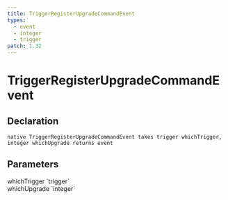 ```yaml
---
title: TriggerRegisterUpgradeCommandEvent
types:
  - event
  - integer
  - trigger
patch: 1.32
---
```


# TriggerRegisterUpgradeCommandEvent

## Declaration

```
native TriggerRegisterUpgradeCommandEvent takes trigger whichTrigger, integer whichUpgrade returns event
```

## Parameters
<dl>
  <dt>whichTrigger `trigger`</dt>
  <dd></dd>

  <dt>whichUpgrade `integer`</dt>
  <dd></dd>
</dl>